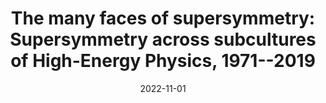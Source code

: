 ---
title: "The many faces of supersymmetry: Supersymmetry across subcultures of High-Energy Physics, 1971--2019"
collection: talks
paperurl: 'https://hssonline.org/page/hss22'
link: https://hssonline.org/page/hss22
type: talk
date: 2022-11-01
venue: '2022 History of Science Society Annual Meeting: group session on Historical Epistemology of Particle Physics and Quantum Gravity, Chicago, IL, United States'
authors: <b>Gautheron L.</b>
citation: ' Lucas Gautheron, &quot;The many faces of supersymmetry: Supersymmetry across subcultures of High-Energy Physics, 1971--2019.&quot; 2022 History of Science Society Annual Meeting: group session on Historical Epistemology of Particle Physics and Quantum Gravity, Chicago, IL, United States, 2022.'
---